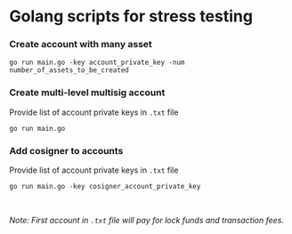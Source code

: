 # Golang scripts for stress testing

### Create account with many asset
```
go run main.go -key account_private_key -num number_of_assets_to_be_created
```


### Create multi-level multisig account
Provide list of account private keys in `.txt` file
```
go run main.go
```


### Add cosigner to accounts
Provide list of account private keys in `.txt` file
```
go run main.go -key cosigner_account_private_key
```

<br/>

*Note: First account in `.txt` file will pay for lock funds and transaction fees.*
